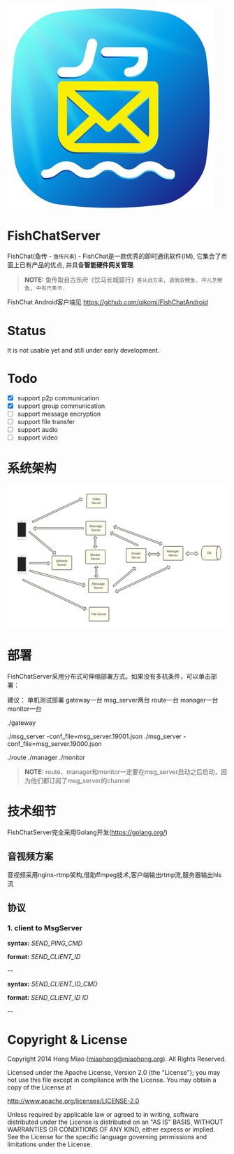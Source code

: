 ![logo](./docs/pics/logo.png)

FishChatServer
======

FishChat(鱼传 - `鱼传尺素`) - FishChat是一款优秀的即时通讯软件(IM), 它集合了市面上已有产品的优点, 并具备**智能硬件网关管理**.
> **NOTE:** 鱼传取自古乐府《饮马长城窟行》`客从远方来, 遗我双鲤鱼. 呼儿烹鲤鱼, 中有尺素书.` 

FishChat Android客户端见 https://github.com/oikomi/FishChatAndroid

Status
======

It is not usable yet and still under early development.

Todo
======
- [x] support p2p communication
- [x] support group communication
- [ ] support message encryption
- [ ] support file transfer
- [ ] support audio
- [ ] support video

系统架构
======

![](./docs/pics/fishchat.png)


部署
======
FishChatServer采用分布式可伸缩部署方式。如果没有多机条件，可以单击部署：

建议：
单机测试部署  gateway一台  msg_server两台  route一台  manager一台  monitor一台

./gateway

./msg_server -conf_file=msg_server.19001.json
./msg_server -conf_file=msg_server.19000.json

./route
./manager
./monitor

> **NOTE:** route、manager和monitor一定要在msg_server启动之后启动，因为他们都订阅了msg_server的channel 

技术细节
======
FishChatServer完全采用Golang开发(https://golang.org/)

音视频方案
---------------------
音视频采用nginx-rtmp架构,借助ffmpeg技术,客户端输出rtmp流,服务器输出hls流

协议
---------------------
### 1. client to MsgServer

**syntax:** *SEND_PING_CMD*

**format:** *SEND_CLIENT_ID*

--

**syntax:** *SEND_CLIENT_ID_CMD*

**format:** *SEND_CLIENT_ID ID*

--


Copyright & License
===================

Copyright 2014 Hong Miao (miaohong@miaohong.org). All Rights Reserved.

Licensed under the Apache License, Version 2.0 (the "License");
you may not use this file except in compliance with the License.
You may obtain a copy of the License at

http://www.apache.org/licenses/LICENSE-2.0

Unless required by applicable law or agreed to in writing, software
distributed under the License is distributed on an "AS IS" BASIS,
WITHOUT WARRANTIES OR CONDITIONS OF ANY KIND, either express or implied.
See the License for the specific language governing permissions and
limitations under the License.

